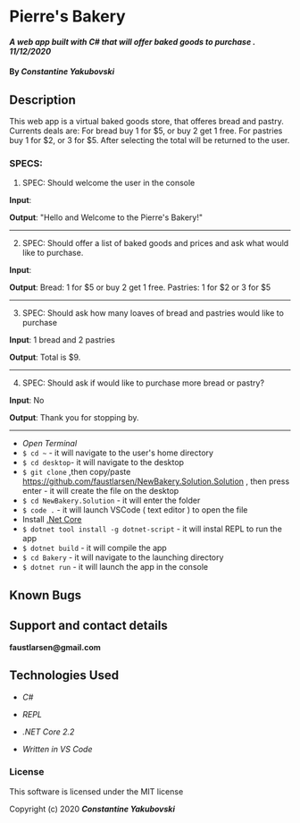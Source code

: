 
# Pierre's Bakery

#### _A web app built with C# that will offer baked goods to purchase . 11/12/2020_

#### By _**Constantine Yakubovski**_ 

## Description 
This web app is a virtual baked goods store, that offeres bread and pastry. Currents deals are: For bread buy 1 for $5, or buy 2 get 1 free. For pastries buy 1 for $2, or 3 for $5. After selecting the total will be returned to the user.

### SPECS: ###

1. SPEC: Should welcome the user in the console

**Input**: 

**Output**: "Hello and Welcome to the Pierre's Bakery!"
____________________________________________________________________________________

2. SPEC: Should offer a list of baked goods and prices and ask what would like to purchase.

**Input**:

**Output**:  Bread: 1 for $5 or buy 2 get 1 free. Pastries: 1 for $2 or 3 for $5
____________________________________________________________________________________

3. SPEC: Should ask how many loaves of bread and pastries would like to purchase

**Input**: 1 bread and 2 pastries

**Output**: Total is $9.
____________________________________________________________________________________

4. SPEC: Should ask if would like to purchase more bread or pastry?

**Input**: No

**Output**: Thank you for stopping by.
____________________________________________________________________________________


-  _Open Terminal_
-  `$ cd ~` - it will navigate to the user's home directory
-  `$ cd desktop`- it will navigate to the desktop
-  `$ git clone` ,then copy/paste https://github.com/faustlarsen/NewBakery.Solution.Solution , then press enter - it will create the file on the desktop
-  `$ cd NewBakery.Solution` - it will enter the folder
-  `$ code .` - it will launch VSCode ( text editor ) to open the file
-   Install  [.Net Core](https://dotnet.microsoft.com/download/dotnet-core/2.2)
-  `$ dotnet tool install -g dotnet-script`  - it will instal REPL to run the app
-  `$ dotnet build` - it will compile the app
-  `$ cd Bakery` - it will navigate to the launching directory
-  `$ dotnet run` - it will launch the app in the console

## Known Bugs

## Support and contact details

__faustlarsen@gmail.com__

## Technologies Used

-  _C#_

-  _REPL_

-  _.NET Core 2.2_

-  _Written in VS Code_

### License

This software is licensed under the MIT license

Copyright (c) 2020 **_Constantine Yakubovski_**

